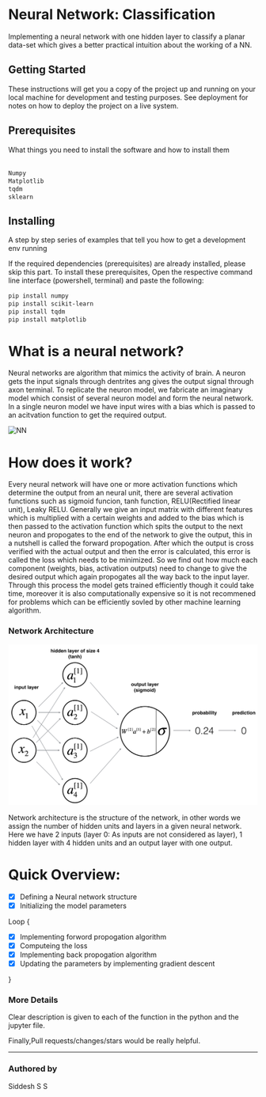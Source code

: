 # Neural Network: Classification
Implementing a neural network with one hidden layer to classify a planar data-set which gives a better practical intuition about the working of a NN. 

## Getting Started

These instructions will get you a copy of the project up and running on your local machine for development and testing purposes. See deployment for notes on how to deploy the project on a live system.

## Prerequisites

What things you need to install the software and how to install them

```

Numpy
Matplotlib
tqdm
sklearn

```

## Installing

A step by step series of examples that tell you how to get a development env running

If the required dependencies (prerequisites) are already installed, please skip this part.
To install these prerequisites, Open the respective command line interface (powershell, terminal) and paste the following:

```
pip install numpy
pip install scikit-learn
pip install tqdm
pip install matplotlib

```
# What is a neural network?
Neural networks are algorithm that mimics the activity of brain. A neuron gets the input signals through dentrites ang gives the output signal through axon terminal. To replicate the neuron model, we fabricate an imaginary model which consist of several neuron model and form the neural network. In a single neuron model we have input wires with a bias which is passed to an acitvation function to get the required output.

![NN](https://i0.wp.com/blog.eyewire.org/wp-content/uploads/2015/12/a-cute-neuron-crashcourse.png?fit=1200%2C594&ssl=1)



# How does it work?
Every neural network will have one or more activation functions which determine the output from an neural unit, there are several activation functions such as sigmoid funcion, tanh function, RELU(Rectified linear unit), Leaky RELU.
Generally we give an input matrix with different features which is multiplied with a certain weights and added to the bias which is then passed to the activation function which spits the output to the next neuron and propogates to the end of the network to give the output, this in a nutshell is called the forward propogation.
After which the output is cross verified with the actual output and then the error is calculated, this error is called the loss which needs to be minimized. So we find out how much each component (weights, bias, activation outputs) need to change to give the desired output which again propogates all the way back to the input layer. Through this process the model gets trained efficiently though it could take time, moreover it is also computationally expensive so it is not recommened for problems which can be efficiently sovled by other machine learning algorithm.


### Network Architecture

![NN](https://github.com/IIplutocrat45II/NeuralNetwork_Classification/blob/master/classification_kiank.png)

Network architecture is the structure of the network, in other words we assign the number of hidden units and layers in a given neural network. Here we have 2 inputs (layer 0: As inputs are not considered as layer), 1 hidden layer with 4 hidden units and an output layer with one output.


# Quick Overview:
- [X] Defining a Neural network structure
- [x] Initializing the model parameters

Loop {
- [x] Implementing forword propogation algorithm        
- [x] Computeing the loss
- [x] Implementing back propogation algorithm
- [x] Updating the parameters by implementing gradient descent

}

### More Details
Clear description is given to each of the function in the python and the jupyter file.

Finally,Pull requests/changes/stars would be really helpful.
________________________________________________________________________________________________________________________

### Authored by
Siddesh S S 

